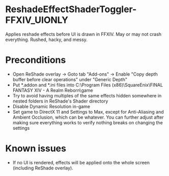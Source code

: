 # ReshadeEffectShaderToggler-FFXIV_UIONLY
Applies reshade effects before UI is drawn in FFXIV. May or may not crash everything. Rushed, hacky, and messy.

# Preconditions
* Open ReShade overlay -> Goto tab "Add-ons" -> Enable "Copy depth buffer before clear operations" under "Generic Depth"
* Put \*.addon and  \*.ini files into C:\Program Files (x86)\SquareEnix\FINAL FANTASY XIV - A Realm Reborn\game
* Try to avoid having multiples of the same effects hidden somewhere in nested folders in ReShade's Shader directory
* Disable Dynamic Resolution in-game
* Set game to DirectX 11 and Settings to Max, except for Anti-Aliasing and Ambient Occlusion, which can be whatever. You can further adjust after making sure everything works to verify nothing breaks on changing the settings

# Known issues
* If no UI is rendered, effects will be applied onto the whole screen (including ReShade overlay).